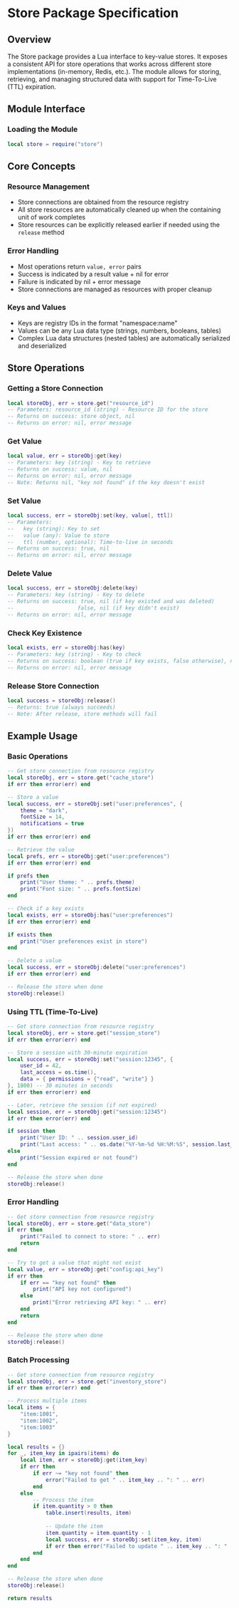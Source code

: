 # Store Package Specification

## Overview

The Store package provides a Lua interface to key-value stores. It exposes a consistent API for store operations that
works across different store implementations (in-memory, Redis, etc.). The module allows for storing, retrieving, and
managing structured data with support for Time-To-Live (TTL) expiration.

## Module Interface

### Loading the Module

```lua
local store = require("store")
```

## Core Concepts

### Resource Management

- Store connections are obtained from the resource registry
- All store resources are automatically cleaned up when the containing unit of work completes
- Store resources can be explicitly released earlier if needed using the `release` method

### Error Handling

- Most operations return `value, error` pairs
- Success is indicated by a result value + nil for error
- Failure is indicated by nil + error message
- Store connections are managed as resources with proper cleanup

### Keys and Values

- Keys are registry IDs in the format "namespace:name"
- Values can be any Lua data type (strings, numbers, booleans, tables)
- Complex Lua data structures (nested tables) are automatically serialized and deserialized

## Store Operations

### Getting a Store Connection

```lua
local storeObj, err = store.get("resource_id")
-- Parameters: resource_id (string) - Resource ID for the store
-- Returns on success: store object, nil
-- Returns on error: nil, error message
```

### Get Value

```lua
local value, err = storeObj:get(key)
-- Parameters: key (string) - Key to retrieve
-- Returns on success: value, nil
-- Returns on error: nil, error message
-- Note: Returns nil, "key not found" if the key doesn't exist
```

### Set Value

```lua
local success, err = storeObj:set(key, value[, ttl])
-- Parameters:
--   key (string): Key to set
--   value (any): Value to store
--   ttl (number, optional): Time-to-live in seconds
-- Returns on success: true, nil
-- Returns on error: nil, error message
```

### Delete Value

```lua
local success, err = storeObj:delete(key)
-- Parameters: key (string) - Key to delete
-- Returns on success: true, nil (if key existed and was deleted)
--                    false, nil (if key didn't exist)
-- Returns on error: nil, error message
```

### Check Key Existence

```lua
local exists, err = storeObj:has(key)
-- Parameters: key (string) - Key to check
-- Returns on success: boolean (true if key exists, false otherwise), nil
-- Returns on error: nil, error message
```

### Release Store Connection

```lua
local success = storeObj:release()
-- Returns: true (always succeeds)
-- Note: After release, store methods will fail
```

## Example Usage

### Basic Operations

```lua
-- Get store connection from resource registry
local storeObj, err = store.get("cache_store")
if err then error(err) end

-- Store a value
local success, err = storeObj:set("user:preferences", {
    theme = "dark",
    fontSize = 14,
    notifications = true
})
if err then error(err) end

-- Retrieve the value
local prefs, err = storeObj:get("user:preferences")
if err then error(err) end

if prefs then
    print("User theme: " .. prefs.theme)
    print("Font size: " .. prefs.fontSize)
end

-- Check if a key exists
local exists, err = storeObj:has("user:preferences")
if err then error(err) end

if exists then
    print("User preferences exist in store")
end

-- Delete a value
local success, err = storeObj:delete("user:preferences")
if err then error(err) end

-- Release the store when done
storeObj:release()
```

### Using TTL (Time-To-Live)

```lua
-- Get store connection from resource registry
local storeObj, err = store.get("session_store")
if err then error(err) end

-- Store a session with 30-minute expiration
local success, err = storeObj:set("session:12345", {
    user_id = 42,
    last_access = os.time(),
    data = { permissions = {"read", "write"} }
}, 1800) -- 30 minutes in seconds
if err then error(err) end

-- Later, retrieve the session (if not expired)
local session, err = storeObj:get("session:12345")
if err then error(err) end

if session then
    print("User ID: " .. session.user_id)
    print("Last access: " .. os.date("%Y-%m-%d %H:%M:%S", session.last_access))
else
    print("Session expired or not found")
end

-- Release the store when done
storeObj:release()
```

### Error Handling

```lua
-- Get store connection from resource registry
local storeObj, err = store.get("data_store")
if err then
    print("Failed to connect to store: " .. err)
    return
end

-- Try to get a value that might not exist
local value, err = storeObj:get("config:api_key")
if err then
    if err == "key not found" then
        print("API key not configured")
    else
        print("Error retrieving API key: " .. err)
    end
    return
end

-- Release the store when done
storeObj:release()
```

### Batch Processing

```lua
-- Get store connection from resource registry
local storeObj, err = store.get("inventory_store")
if err then error(err) end

-- Process multiple items
local items = {
    "item:1001",
    "item:1002",
    "item:1003"
}

local results = {}
for _, item_key in ipairs(items) do
    local item, err = storeObj:get(item_key)
    if err then
        if err ~= "key not found" then
            error("Failed to get " .. item_key .. ": " .. err)
        end
    else
        -- Process the item
        if item.quantity > 0 then
            table.insert(results, item)
            
            -- Update the item
            item.quantity = item.quantity - 1
            local success, err = storeObj:set(item_key, item)
            if err then error("Failed to update " .. item_key .. ": " .. err) end
        end
    end
end

-- Release the store when done
storeObj:release()

return results
```